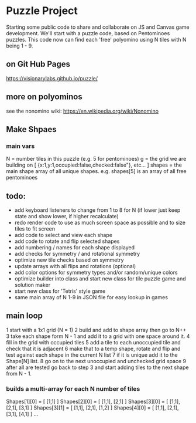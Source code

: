 # Puzzle Project

Starting some public code to share and collaborate on JS and Canvas game development.
We'll start with a puzzle code, based on Pentominoes puzzles.
This code now can find each 'free' polyomino using N tiles with N being 1 - 9.

## on Git Hub Pages
https://visionarylabs.github.io/puzzle/

## more on polyominos
see the nonomino wiki: https://en.wikipedia.org/wiki/Nonomino

## Make Shpaes

### main vars
N = number tiles in this puzzle (e.g. 5 for pentominoes)
g = the grid we are building on [ {x:1,y:1,occupied:false,checked:false"}, etc... ]
shapes = the main shape array of all unique shapes. e.g. shapes[5] is an array of all free pentominoes

## todo:
* add keyboard listeners to change from 1 to 8 for N (if lower just keep state and show lower, if higher recalculate)
* redo render code to use as much screen space as possible and to size tiles to fit screen
* add code to select and view each shape
* add code to rotate and flip selected shapes
* add numbering / names for each shape displayed
* add checks for symmetry / and rotational symmetry
* optimize new tile checks based on symmetry
* update arrays with all flips and rotations (optional)
* add color options for symmetry types and/or random/unique colors
* optimize builder into class and start new class for tile puzzle game and solution maker
* start new class for 'Tetris' style game
* same main array of N 1-9 in JSON file for easy lookup in games

## main loop
1 start with a 1x1 grid (N = 1)
2 build and add to shape array then go to N++
3 take each shape form N - 1 and add it to a grid with one space around it.
4 fill in the grid with occupied tiles
5 add a tile to each unoccupied tile and check that it is adjacent
6 make that to a temp shape, rotate and flip and test against each shape in the current N list
7 if it is unique add it to the Shape[N] list.
8 go on to the next unoccupied and unchecked grid space
9 after all are tested go back to step 3 and start adding tiles to the next shape from N - 1.

### builds a multi-array for each N number of tiles
Shapes[1][0] = [ [1,1] ]
Shapes[2][0] = [ [1,1], [2,1] ]
Shapes[3][0] = [ [1,1], [2,1], [3,1] ]
Shapes[3][1] = [ [1,1], [2,1], [1,2] ]
Shapes[4][0] = [ [1,1], [2,1], [3,1], [4,1] ]
...